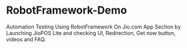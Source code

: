 # RobotFramework-Demo
Automation Testing Using RobotFramework On Jio.com App Section by Launching JioPOS Lite and checking UI, Redirection, Get now button, videos and FAQ.


